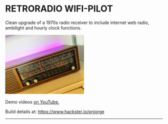 # RETRORADIO WIFI-PILOT

Clean upgrade of a 1970s radio receiver to include internet web radio, ambilight and hourly clock functions.



<img src="images/cover.jpg" width="50%">


Demo videos <a href="https://www.youtube.com/user/m1nuteman" target="_blank">on YouTube.</a>

Build details at: https://www.hackster.io/pnjorge



--------------------------------


